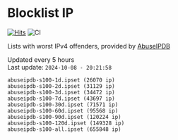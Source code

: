 # Blocklist IP

[![Hits](https://hits.seeyoufarm.com/api/count/incr/badge.svg?url=https%3A%2F%2Fgithub.com%2Fborestad%2Fblocklist-ip%2F&count_bg=%2379C83D&title_bg=%23555555&icon=&icon_color=%23E7E7E7&title=hits&edge_flat=false)](https://hits.seeyoufarm.com)  ![CI](https://img.shields.io/github/workflow/status/borestad/blocklist-ip/CI?style=flat-square)

Lists with worst IPv4 offenders, provided by [AbuseIPDB](https://www.abuseipdb.com/)

<!-- FOOTER-PLACEHOLDER -->
Updated every 5 hours<br>
Last update: `2024-10-08 - 20:21:58`
```
abuseipdb-s100-1d.ipset (26070 ip)
abuseipdb-s100-2d.ipset (31129 ip)
abuseipdb-s100-3d.ipset (34472 ip)
abuseipdb-s100-7d.ipset (43697 ip)
abuseipdb-s100-30d.ipset (71571 ip)
abuseipdb-s100-60d.ipset (95568 ip)
abuseipdb-s100-90d.ipset (120224 ip)
abuseipdb-s100-120d.ipset (149328 ip)
abuseipdb-s100-all.ipset (655848 ip)
```
